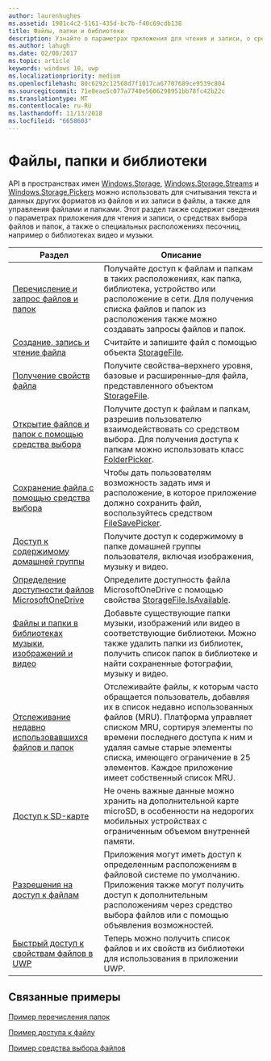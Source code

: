 ```yaml
---
author: laurenhughes
ms.assetid: 1901c4c2-5161-435d-bc7b-f40c69cdb138
title: Файлы, папки и библиотеки
description: Узнайте о параметрах приложения для чтения и записи, о средствах выбора файлов и папок, а также о специальных расположениях песочниц, например о библиотеках видео и музыки.
ms.author: lahugh
ms.date: 02/08/2017
ms.topic: article
keywords: windows 10, uwp
ms.localizationpriority: medium
ms.openlocfilehash: 80c6292c12568d7f1017ca67707689ce9539c804
ms.sourcegitcommit: 71e8eae5c077a7740e5606298951bb78fc42b22c
ms.translationtype: MT
ms.contentlocale: ru-RU
ms.lasthandoff: 11/13/2018
ms.locfileid: "6658603"
---
```

 # <a name="files-folders-and-libraries"></a>Файлы, папки и библиотеки


API в пространствах имен [Windows.Storage](https://msdn.microsoft.com/library/windows/apps/br227346), [Windows.Storage.Streams](https://msdn.microsoft.com/library/windows/apps/br241791) и [Windows.Storage.Pickers](https://msdn.microsoft.com/library/windows/apps/br207928) можно использовать для считывания текста и данных других форматов из файлов и их записи в файлы, а также для управления файлами и папками. Этот раздел также содержит сведения о параметрах приложения для чтения и записи, о средствах выбора файлов и папок, а также о специальных расположениях песочниц, например о библиотеках видео и музыки.

| Раздел | Описание  |
|-------|--------------|
| [Перечисление и запрос файлов и папок](quickstart-listing-files-and-folders.md) | Получайте доступ к файлам и папкам в таких расположениях, как папка, библиотека, устройство или расположение в сети. Для получения списка файлов и папок из расположения также можно создавать запросы файлов и папок. |
| [Создание, запись и чтение файла](quickstart-reading-and-writing-files.md) | Считайте и запишите файл с помощью объекта [StorageFile](https://msdn.microsoft.com/library/windows/apps/br227171). |
| [Получение свойств файла](quickstart-getting-file-properties.md) | Получите свойства–верхнего уровня, базовые и расширенные–для файла, представленного объектом [StorageFile](https://msdn.microsoft.com/library/windows/apps/br227171). |
| [Открытие файлов и папок с помощью средства выбора](quickstart-using-file-and-folder-pickers.md) | Получите доступ к файлам и папкам, разрешив пользователю взаимодействовать со средством выбора. Для получения доступа к папкам можно использовать класс [FolderPicker](https://msdn.microsoft.com/library/windows/apps/br207881). |
| [Сохранение файла с помощью средства выбора](quickstart-save-a-file-with-a-picker.md) | Чтобы дать пользователям возможность задать имя и расположение, в которое приложение должно сохранить файл, воспользуйтесь средством [FileSavePicker](https://msdn.microsoft.com/library/windows/apps/br207871). |
| [Доступ к содержимому домашней группы](quickstart-accessing-homegroup-content.md) | Получите доступ к содержимому в папке домашней группы пользователя, включая изображения, музыку и видео. |
| [Определение доступности файлов MicrosoftOneDrive](quickstart-determining-availability-of-microsoft-onedrive-files.md) | Определите доступность файла MicrosoftOneDrive с помощью свойства [StorageFile.IsAvailable](https://msdn.microsoft.com/library/windows/apps/windows.storage.storagefile.isavailable.aspx). |
| [Файлы и папки в библиотеках музыки, изображений и видео](quickstart-managing-folders-in-the-music-pictures-and-videos-libraries.md) | Добавьте существующие папки музыки, изображений или видео в соответствующие библиотеки. Можно также удалить папки из библиотек, получить список папок в библиотеке и найти сохраненные фотографии, музыку и видео. |
| [Отслеживание недавно использовавшихся файлов и папок](how-to-track-recently-used-files-and-folders.md) | Отслеживайте файлы, к которым часто обращается пользователь, добавляя их в список недавно использованных файлов (MRU). Платформа управляет списком MRU, сортируя элементы по времени последнего доступа к ним и удаляя самые старые элементы списка, имеющего ограничение в 25 элементов. Каждое приложение имеет собственный список MRU. |
| [Доступ к SD-карте](access-the-sd-card.md) | Не очень важные данные можно хранить на дополнительной карте microSD, в особенности на недорогих мобильных устройствах с ограниченным объемом внутренней памяти. |
| [Разрешения на доступ к файлам](file-access-permissions.md) | Приложения могут иметь доступ к определенным расположениям в файловой системе по умолчанию. Приложения также могут получить доступ к дополнительным расположениям через средство выбора файлов или с помощью объявления возможностей. |
| [Быстрый доступ к свойствам файлов в UWP](fast-file-properties.md) | Теперь можно получить список файлов и их свойств из библиотеки для использования в приложении UWP. |

## <a name="related-samples"></a>Связанные примеры
[Пример перечисления папок](http://go.microsoft.com/fwlink/p/?linkid=619993)

[Пример доступа к файлу](http://go.microsoft.com/fwlink/p/?linkid=619995)

[Пример средства выбора файлов](http://go.microsoft.com/fwlink/p/?linkid=619994)
 

 
